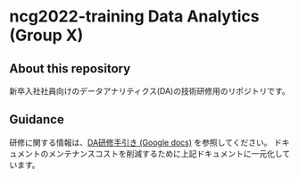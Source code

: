 ncg2022-training Data Analytics (Group X)
=====

About this repository
-----

新卒入社社員向けのデータアナリティクス(DA)の技術研修用のリポジトリです。

Guidance
-----

研修に関する情報は、[DA研修手引き (Google docs)](https://docs.google.com/document/d/1GguszbmIGmBzVBbQopHioNJflouM8zASGVP0EY_I1gg/edit#heading=h.eozf14xuzom2) を参照してください。
ドキュメントのメンテナンスコストを削減するために上記ドキュメントに一元化しています。
